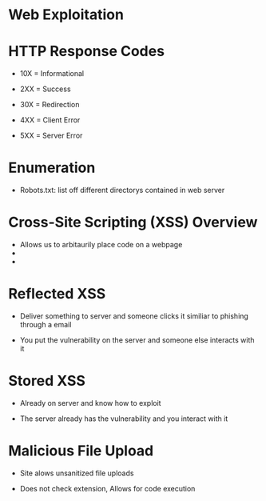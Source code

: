 # Web Exploitation


# HTTP Response Codes

- 10X = Informational

- 2XX = Success

- 30X = Redirection

- 4XX = Client Error

- 5XX = Server Error
# Enumeration

- Robots.txt: list off different directorys contained in web server
# Cross-Site Scripting (XSS) Overview
- Allows us to arbitaurily place code on a webpage
-
- <script>alert('XSS');</script>

# Reflected XSS

- Deliver something to server and someone clicks it similiar to phishing through a email

- You put the vulnerability on the server and someone else interacts with it
# Stored XSS

- Already on server and know how to exploit

- The server already has the vulnerability and you interact with it

# Malicious File Upload

- Site alows unsanitized file uploads

- Does not check extension, Allows for code execution

